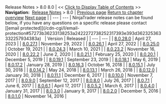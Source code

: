 ﻿
Release Notes \> 8\.0
8\.0
| \<\< [Click to Display Table of Contents](8_0.md) \>\> **Navigation:**     [Release Notes](release_notes-1.md) \> 8\.0 | [Previous page](8_1_1_3.md) [Return to chapter overview](release_notes-1.md) [Next page](8_0_28_0-1.md) |
| --- | --- |
NinjaTrader release notes can be found below, if you have any questions on a specific release please contact [\[email protected]](/cdn-cgi/l/email-protection#57273b36233138253a2422272738252317393e393d362325363332257934383a) 
 
| Version | Released |
| --- | --- |
| [8\.0\.28\.0](8_0_28_0-1.md) | April 27, 2023 |
| [8\.0\.27\.1](8_0_27_1-1.md) | November 29, 2022 |
| [8\.0\.26\.1](8_0_26_1-1.md) | April 27, 2022 |
| [8\.0\.25\.0](8_0_25_0-1.md) | October 19, 2021 |
| [8\.0\.24\.3](8_0_24_3-1.md) | March 10, 2021 |
| [8\.0\.23\.2](8_0_23_2-1.md) | November 16, 2020 |
| [8\.0\.22\.2](8_0_22_2-1.md) | June 2, 2020 |
| [8\.0\.21\.1](8_0_21_1-1.md) | February 25, 2020 |
| [8\.0\.20\.1](8_0_20_1-1.md) | December 5, 2019 |
| [8\.0\.19\.1](8_0_19_1-1.md) | September 23, 2019 |
| [8\.0\.18\.1](8_0_18_1-1.md) | May 6, 2019 |
| [8\.0\.17\.2](8_0_17_2-1.md) | January 28, 2019 |
| [8\.0\.16\.3](8_0_16_3-1.md) | October 16, 2018 |
| [8\.0\.15\.1](8_0_15_1-1.md) | July 30, 2018 |
| [8\.0\.14\.2](8_0_14_2-1.md) | May 24, 2018 |
| [8\.0\.13\.1](8_0_13_1-1.md) | March 26, 2018 |
| [8\.0\.12\.0](8_0_12_0-1.md) | January 30, 2018 |
| [8\.0\.11\.1](8_0_11_1-1.md) | December 6, 2017 |
| [8\.0\.10\.0](8_0_10_0-1.md) | November 7, 2017 |
| [8\.0\.9\.0](8_0_9_0-1.md) | September 12, 2017 |
| [8\.0\.8\.0](8_0_8_0-1.md) | July 26, 2017 |
| [8\.0\.7\.1](8_0_7_1-1.md) | June 6, 2017 |
| [8\.0\.6\.1](8_0_6_1-1.md) | April 17, 2017 |
| [8\.0\.5\.2](8_0_5_2-1.md) | March 6, 2017 |
| [8\.0\.4\.0](8_0_4_0-1.md) | January 31, 2017 |
| [8\.0\.3\.0](8_0_3_0-1.md) | January 9, 2017 |
| [8\.0\.2\.0](8_0_2_0-1.md) | December 5, 2016 |
| [8\.0\.1\.0](8_0_1_0-1.md) | November 14, 2016 |


